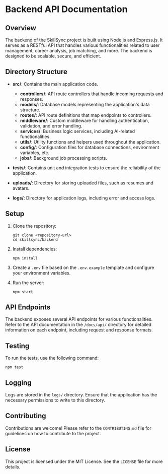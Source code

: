 # Backend API Documentation

## Overview
The backend of the SkillSync project is built using Node.js and Express.js. It serves as a RESTful API that handles various functionalities related to user management, career analysis, job matching, and more. The backend is designed to be scalable, secure, and efficient.

## Directory Structure
- **src/**: Contains the main application code.
  - **controllers/**: API route controllers that handle incoming requests and responses.
  - **models/**: Database models representing the application's data structure.
  - **routes/**: API route definitions that map endpoints to controllers.
  - **middleware/**: Custom middleware for handling authentication, validation, and error handling.
  - **services/**: Business logic services, including AI-related functionalities.
  - **utils/**: Utility functions and helpers used throughout the application.
  - **config/**: Configuration files for database connections, environment variables, etc.
  - **jobs/**: Background job processing scripts.

- **tests/**: Contains unit and integration tests to ensure the reliability of the application.

- **uploads/**: Directory for storing uploaded files, such as resumes and avatars.

- **logs/**: Directory for application logs, including error and access logs.

## Setup
1. Clone the repository:
   ```
   git clone <repository-url>
   cd skillsync/backend
   ```

2. Install dependencies:
   ```
   npm install
   ```

3. Create a `.env` file based on the `.env.example` template and configure your environment variables.

4. Run the server:
   ```
   npm start
   ```

## API Endpoints
The backend exposes several API endpoints for various functionalities. Refer to the API documentation in the `/docs/api/` directory for detailed information on each endpoint, including request and response formats.

## Testing
To run the tests, use the following command:
```
npm test
```

## Logging
Logs are stored in the `logs/` directory. Ensure that the application has the necessary permissions to write to this directory.

## Contributing
Contributions are welcome! Please refer to the `CONTRIBUTING.md` file for guidelines on how to contribute to the project.

## License
This project is licensed under the MIT License. See the `LICENSE` file for more details.